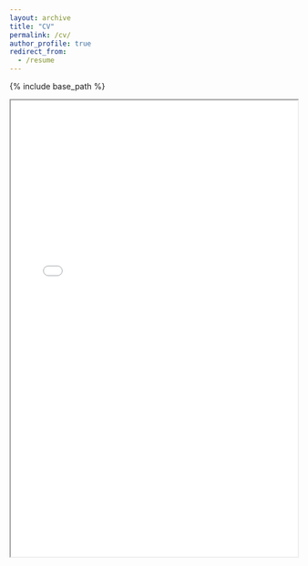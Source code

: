 ```yaml
---
layout: archive
title: "CV"
permalink: /cv/
author_profile: true
redirect_from:
  - /resume
---
```


{% include base_path %}

<iframe src="/files/250714-CV.pdf" width="100%" height="800px"></iframe>

